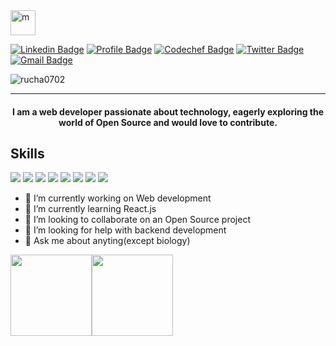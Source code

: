  <img width="40px" src="https://i.pinimg.com/originals/0d/a5/cb/0da5cbca5d728a789100439958f50235.gif" alt="m"/>
 
[![Linkedin Badge](https://img.shields.io/badge/rucha-kasture02-30302f?style=flat&logo=linkedin)](https://www.linkedin.com/in/rucha-kasture-02/)
[![Profile Badge](https://img.shields.io/badge/Rucha_Kasture-30302f?style=flat&logo=netlify)](https://rucha-kasture.netlify.app/)
[![Codechef Badge](https://img.shields.io/badge/rucha_02-30302f?style=flat&logo=codechef)](https://www.codechef.com/users/rucha_02)
[![Twitter Badge](https://img.shields.io/badge/@rucha_k2-30302f?style=flat&logo=twitter&logoColor=white)](https://twitter.com/rucha_k2)
[![Gmail Badge](https://img.shields.io/badge/rucha.kasture2002@gmail.com-30302f?style=flat&logo=Gmail&logoColor=white)](mailto:rucha.kasture2002@gmail.com)
<p align="left"> <img src="https://komarev.com/ghpvc/?username=rucha0702" alt="rucha0702" /> </p>

---

#### <p align="center">I am a web developer passionate about technology, eagerly exploring the world of Open Source and would love to contribute.</p>

## Skills

<p> <img src="https://img.shields.io/badge/HTML-239120?style=for-the-badge&logo=html5&logoColor=white"/> <img src="https://img.shields.io/badge/CSS-239120?&style=for-the-badge&logo=css3&logoColor=white"/> <img src="https://img.shields.io/badge/JavaScript-F7DF1E?style=for-the-badge&logo=javascript&logoColor=black"/> <img src="https://img.shields.io/badge/React-20232A?style=for-the-badge&logo=react&logoColor=61DAFB"/> <img src="https://img.shields.io/badge/C-00599C?style=for-the-badge&logo=c&logoColor=white"/> <img src="https://img.shields.io/badge/C%2B%2B-00599C?style=for-the-badge&logo=c%2B%2B&logoColor=white"/> <img src="https://img.shields.io/badge/Bootstrap-563D7C?style=for-the-badge&logo=bootstrap&logoColor=white"/> <img src="https://img.shields.io/badge/Netlify-00C7B7?style=for-the-badge&logo=netlify&logoColor=white"/> 
</p>

- 🔭 I’m currently working on Web development
- 🌱 I’m currently learning React.js
- 👯 I’m looking to collaborate on an Open Source project
- 🤔 I’m looking for help with backend development
- 💬 Ask me about anyting(except biology)



<!--<details open>
<img height="180em" src="https://github-readme-stats.vercel.app/api?username=rucha0702&show_icons=true&hide_border=true&&count_private=true&include_all_commits=true" />
<img height="180em" src="https://github-readme-stats.vercel.app/api/top-langs/?username=rucha0702&exclude_repo=KNN-Image-Classification&show_icons=true&hide_border=true&layout=compact&langs_count=8"/>
 </details>-->
 
 <img align="" height='130px' src="https://github-readme-stats.vercel.app/api?username=rucha0702&hide_title=true&show_icons=true&include_all_commits=true&line_height=21&bg_color=0,EC6C6C,FFD479,FFFC79,73FA79&theme=graywhite" /><img align="" height='130px' src="https://github-readme-stats.vercel.app/api/top-langs/?username=rucha0702&hide_title=true&layout=compact&bg_color=0,73FA79,73FDFF,D783FF&theme=graywhite" />
<!--
**rucha0702/rucha0702** is a ✨ _special_ ✨ repository because its `README.md` (this file) appears on your GitHub profile.


Here are some ideas to get you started:

- 🔭 I’m currently working on Web development
- 🌱 I’m currently learning JavaScript
- 👯 I’m looking to collaborate on an Open Source project
- 🤔 I’m looking for help with Git
- 💬 Ask me about space 
- 📫 How to reach me: ...
- 😄 Pronouns: ...
- ⚡ Fun fact: I hate cats
-->

